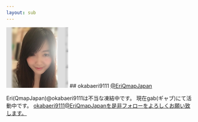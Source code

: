 ```yaml
---
layout: sub
---
```


<img src="images/9111.png">
## okabaeri9111
<a href="https://gab.com/EriQmapJapan" target="_blank" rel="noopener">@EriQmapJapan</a>
 
Eri(QmapJapan)@okabaeri9111は不当な凍結中です。
現在gab(ギャブ)にて活動中です。
<a href="https://gab.com/EriQmapJapan" target="_blank" rel="noopener">okabaeri9111@EriQmapJapanを是非フォローをよろしくお願い致します。</a>
